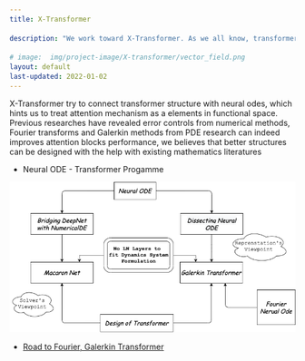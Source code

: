 ```yaml
---
title: X-Transformer

description: "We work toward X-Transformer. As we all know, transformer is SOTA of nlp tasks and generally replace CNN in vision tasks, but the theory about transformers develops a bit slowly, we try to explain and design new attention mechanism by leveraging the rich literatures of differential equation"

# image:  img/project-image/X-transformer/vector_field.png
layout: default
last-updated: 2022-01-02
---
```


X-Transformer try to connect transformer structure with neural odes, which hints us to treat attention mechanism as a elements in functional space. Previous researches have revealed error controls from numerical methods, Fourier transforms and Galerkin methods from PDE research can indeed improves attention blocks performance, we believes that better structures can be designed with the help with existing mathematics literatures

- Neural ODE - Transformer Progamme


<p align="center">
    <img src="/img/project-image/X-transformer/Neural_ODE_Transformer_Program.png" alt="Neural_ODE_Transformer_Program" style="zoom:70%;" />
</p>

- [Road to Fourier, Galerkin Transformer](https://changhaowu.github.io/2021/12/25/Frequency-Fourier-Galerkin/)

